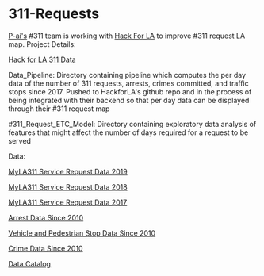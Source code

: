 # 311-Requests
[P-ai's](https://www.p-ai.org/) #311 team is working with [Hack For LA](https://www.hackforla.org/#hack-nights) to improve #311 request LA map. Project Details: 

[Hack for LA 311 Data](https://www.hackforla.org/projects/311-data)

Data_Pipeline: Directory containing pipeline which computes the per day data of the number of 311 requests, arrests, crimes committed, and traffic stops since 2017. Pushed to HackforLA's github repo and in the process of being integrated with their backend so that per day data can be displayed through their #311 request map

#311_Request_ETC_Model: Directory containing exploratory data analysis of features that might affect the number of days required for a request to be served

Data:

[MyLA311 Service Request Data 2019](https://data.lacity.org/A-Well-Run-City/MyLA311-Service-Request-Data-2019/pvft-t768)

[MyLA311 Service Request Data 2018](https://data.lacity.org/A-Well-Run-City/MyLA311-Service-Request-Data-2018/h65r-yf5i)

[MyLA311 Service Request Data 2017](https://data.lacity.org/A-Well-Run-City/MyLA311-Service-Request-Data-2017/d4vt-q4t5)

[Arrest Data Since 2010](https://data.lacity.org/A-Safe-City/Arrest-Data-from-2010-to-Present/yru6-6re4/data)

[Vehicle and Pedestrian Stop Data Since 2010](https://data.lacity.org/A-Safe-City/Vehicle-and-Pedestrian-Stop-Data-2010-to-Present/ci25-wgt7/data)

[Crime Data Since 2010](https://data.lacity.org/A-Safe-City/Crime-Data-from-2010-to-2019/63jg-8b9z/data)

[Data Catalog](https://data.lacity.org/browse?q=&sortBy=relevance)
